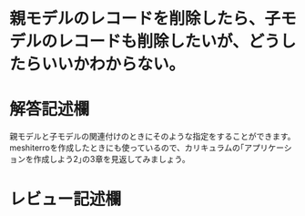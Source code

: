 # 親モデルのレコードを削除したら、子モデルのレコードも削除したいが、どうしたらいいかわからない。
# 解答記述欄

親モデルと子モデルの関連付けのときにそのような指定をすることができます。meshiterroを作成したときにも使っているので、カリキュラムの｢アプリケーションを作成しよう2｣の3章を見返してみましょう。





# レビュー記述欄